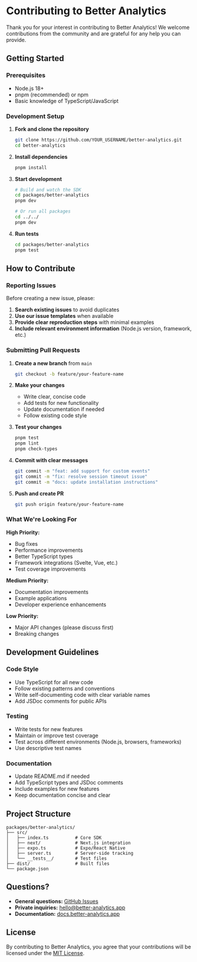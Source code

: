# Contributing to Better Analytics

Thank you for your interest in contributing to Better Analytics! We welcome contributions from the community and are grateful for any help you can provide.

## Getting Started

### Prerequisites

- Node.js 18+ 
- pnpm (recommended) or npm
- Basic knowledge of TypeScript/JavaScript

### Development Setup

1. **Fork and clone the repository**
   ```bash
   git clone https://github.com/YOUR_USERNAME/better-analytics.git
   cd better-analytics
   ```

2. **Install dependencies**
   ```bash
   pnpm install
   ```

3. **Start development**
   ```bash
   # Build and watch the SDK
   cd packages/better-analytics
   pnpm dev

   # Or run all packages
   cd ../../
   pnpm dev
   ```

4. **Run tests**
   ```bash
   cd packages/better-analytics
   pnpm test
   ```

## How to Contribute

### Reporting Issues

Before creating a new issue, please:

1. **Search existing issues** to avoid duplicates
2. **Use our issue templates** when available
3. **Provide clear reproduction steps** with minimal examples
4. **Include relevant environment information** (Node.js version, framework, etc.)

### Submitting Pull Requests

1. **Create a new branch** from `main`
   ```bash
   git checkout -b feature/your-feature-name
   ```

2. **Make your changes**
   - Write clear, concise code
   - Add tests for new functionality
   - Update documentation if needed
   - Follow existing code style

3. **Test your changes**
   ```bash
   pnpm test
   pnpm lint
   pnpm check-types
   ```

4. **Commit with clear messages**
   ```bash
   git commit -m "feat: add support for custom events"
   git commit -m "fix: resolve session timeout issue"
   git commit -m "docs: update installation instructions"
   ```

5. **Push and create PR**
   ```bash
   git push origin feature/your-feature-name
   ```

### What We're Looking For

**High Priority:**
- Bug fixes
- Performance improvements
- Better TypeScript types
- Framework integrations (Svelte, Vue, etc.)
- Test coverage improvements

**Medium Priority:**
- Documentation improvements
- Example applications
- Developer experience enhancements

**Low Priority:**
- Major API changes (please discuss first)
- Breaking changes

## Development Guidelines

### Code Style

- Use TypeScript for all new code
- Follow existing patterns and conventions
- Write self-documenting code with clear variable names
- Add JSDoc comments for public APIs

### Testing

- Write tests for new features
- Maintain or improve test coverage
- Test across different environments (Node.js, browsers, frameworks)
- Use descriptive test names

### Documentation

- Update README.md if needed
- Add TypeScript types and JSDoc comments
- Include examples for new features
- Keep documentation concise and clear

## Project Structure

```
packages/better-analytics/
├── src/
│   ├── index.ts          # Core SDK
│   ├── next/             # Next.js integration
│   ├── expo.ts           # Expo/React Native
│   ├── server.ts         # Server-side tracking
│   └── __tests__/        # Test files
├── dist/                 # Built files
└── package.json
```

## Questions?

- **General questions:** [GitHub Issues](https://github.com/decker-dev/better-analytics/issues)
- **Private inquiries:** [hello@better-analytics.app](mailto:hello@better-analytics.app)
- **Documentation:** [docs.better-analytics.app](https://docs.better-analytics.app)

## License

By contributing to Better Analytics, you agree that your contributions will be licensed under the [MIT License](./LICENSE). 